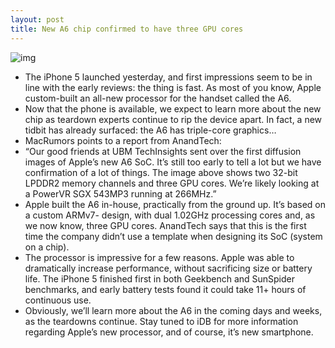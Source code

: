 ```yaml
---
layout: post
title: New A6 chip confirmed to have three GPU cores
---
```

![img](http://media.idownloadblog.com/wp-content/uploads/2012/09/a6_chip_layout.jpg)
* The iPhone 5 launched yesterday, and first impressions seem to be in line with the early reviews: the thing is fast. As most of you know, Apple custom-built an all-new processor for the handset called the A6.
* Now that the phone is available, we expect to learn more about the new chip as teardown experts continue to rip the device apart. In fact, a new tidbit has already surfaced: the A6 has triple-core graphics…
* MacRumors points to a report from AnandTech:
* “Our good friends at UBM TechInsights sent over the first diffusion images of Apple’s new A6 SoC. It’s still too early to tell a lot but we have confirmation of a lot of things. The image above shows two 32-bit LPDDR2 memory channels and three GPU cores. We’re likely looking at a PowerVR SGX 543MP3 running at 266MHz.”
* Apple built the A6 in-house, practically from the ground up. It’s based on a custom ARMv7- design, with dual 1.02GHz processing cores and, as we now know, three GPU cores. AnandTech says that this is the first time the company didn’t use a template when designing its SoC (system on a chip).
* The processor is impressive for a few reasons. Apple was able to dramatically increase performance, without sacrificing size or battery life. The iPhone 5 finished first in both Geekbench and SunSpider benchmarks, and early battery tests found it could take 11+ hours of continuous use.
* Obviously, we’ll learn more about the A6 in the coming days and weeks, as the teardowns continue. Stay tuned to iDB for more information regarding Apple’s new processor, and of course, it’s new smartphone.

